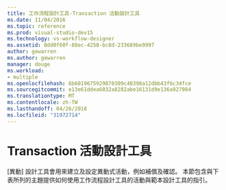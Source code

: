 ```yaml
---
title: 工作流程設計工具-Transaction 活動設計工具
ms.date: 11/04/2016
ms.topic: reference
ms.prod: visual-studio-dev15
ms.technology: vs-workflow-designer
ms.assetid: 8dd0f60f-88ec-4258-bc8d-233689be9997
author: gewarren
ms.author: gewarren
manager: douge
ms.workload:
- multiple
ms.openlocfilehash: 6b6019675929870309c48398a12dbb43f6c34fce
ms.sourcegitcommit: e13e61ddea6032a8282abe16131d9e136a927984
ms.translationtype: MT
ms.contentlocale: zh-TW
ms.lasthandoff: 04/26/2018
ms.locfileid: "31972714"
---
```

# <a name="transaction-activity-designers"></a>Transaction 活動設計工具

[異動] 設計工具會用來建立及設定異動式活動，例如補償及確認。 本節包含與下表所列的主題提供如何使用工作流程設計工具的活動與範本設計工具的指引。